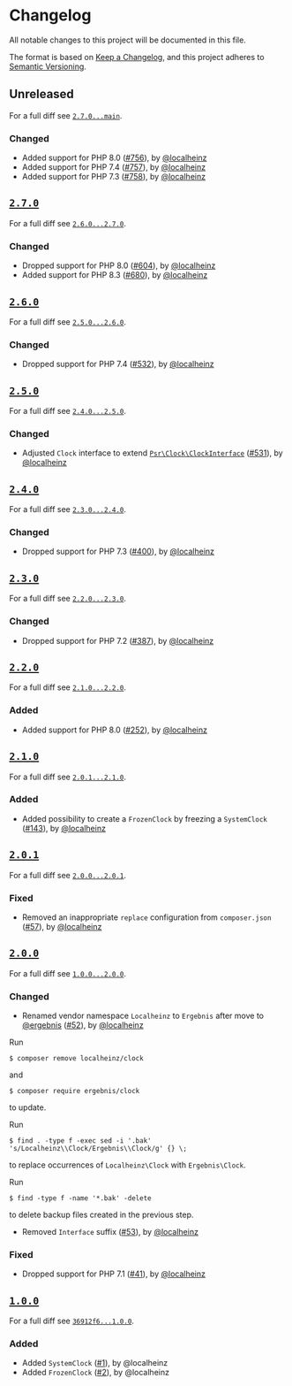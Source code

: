 # Changelog

All notable changes to this project will be documented in this file.

The format is based on [Keep a Changelog](https://keepachangelog.com/en/1.0.0/), and this project adheres to [Semantic Versioning](https://semver.org/spec/v2.0.0.html).

## Unreleased

For a full diff see [`2.7.0...main`][2.7.0...main].

### Changed

- Added support for PHP 8.0 ([#756]), by [@localheinz]
- Added support for PHP 7.4 ([#757]), by [@localheinz]
- Added support for PHP 7.3 ([#758]), by [@localheinz]

## [`2.7.0`][2.7.0]

For a full diff see [`2.6.0...2.7.0`][2.6.0...2.7.0].

### Changed

- Dropped support for PHP 8.0 ([#604]), by [@localheinz]
- Added support for PHP 8.3 ([#680]), by [@localheinz]

## [`2.6.0`][2.6.0]

For a full diff see [`2.5.0...2.6.0`][2.5.0...2.6.0].

### Changed

-  Dropped support for PHP 7.4 ([#532]), by [@localheinz]

## [`2.5.0`][2.5.0]

For a full diff see [`2.4.0...2.5.0`][2.4.0...2.5.0].

### Changed

-  Adjusted `Clock` interface to extend [`Psr\Clock\ClockInterface`](https://github.com/php-fig/clock/blob/1.0.0/src/ClockInterface.php) ([#531]), by [@localheinz]

## [`2.4.0`][2.4.0]

For a full diff see [`2.3.0...2.4.0`][2.3.0...2.4.0].

### Changed

-  Dropped support for PHP 7.3 ([#400]), by [@localheinz]

## [`2.3.0`][2.3.0]

For a full diff see [`2.2.0...2.3.0`][2.2.0...2.3.0].

### Changed

-  Dropped support for PHP 7.2 ([#387]), by [@localheinz]

## [`2.2.0`][2.2.0]

For a full diff see [`2.1.0...2.2.0`][2.1.0...2.2.0].

### Added

-  Added support for PHP 8.0 ([#252]), by [@localheinz]

## [`2.1.0`][2.1.0]

For a full diff see [`2.0.1...2.1.0`][2.0.1...2.1.0].

### Added

-  Added possibility to create a `FrozenClock` by freezing a `SystemClock` ([#143]), by [@localheinz]

## [`2.0.1`][2.0.1]

For a full diff see [`2.0.0...2.0.1`][2.0.0...2.0.1].

### Fixed

-  Removed an inappropriate `replace` configuration from `composer.json` ([#57]), by [@localheinz]

## [`2.0.0`][2.0.0]

For a full diff see [`1.0.0...2.0.0`][1.0.0...2.0.0].

### Changed

-  Renamed vendor namespace `Localheinz` to `Ergebnis` after move to [@ergebnis] ([#52]), by [@localheinz]

  Run

  ```
  $ composer remove localheinz/clock
  ```

  and

  ```
  $ composer require ergebnis/clock
  ```

  to update.

  Run

  ```
  $ find . -type f -exec sed -i '.bak' 's/Localheinz\\Clock/Ergebnis\\Clock/g' {} \;
  ```

  to replace occurrences of `Localheinz\Clock` with `Ergebnis\Clock`.

  Run

  ```
  $ find -type f -name '*.bak' -delete
  ```

  to delete backup files created in the previous step.

-  Removed `Interface` suffix ([#53]), by [@localheinz]

### Fixed

-  Dropped support for PHP 7.1 ([#41]), by [@localheinz]

## [`1.0.0`][1.0.0]

For a full diff see [`36912f6...1.0.0`][36912f6...1.0.0].

### Added

-  Added `SystemClock` ([#1]), by @localheinz
-  Added `FrozenClock` ([#2]), by @localheinz

[1.0.0]: https://github.com/ergebnis/clock/releases/tag/1.0.0
[2.0.0]: https://github.com/ergebnis/clock/releases/tag/2.0.0
[2.0.1]: https://github.com/ergebnis/clock/releases/tag/2.0.1
[2.1.0]: https://github.com/ergebnis/clock/releases/tag/2.1.0
[2.2.0]: https://github.com/ergebnis/clock/releases/tag/2.2.0
[2.3.0]: https://github.com/ergebnis/clock/releases/tag/2.3.0
[2.4.0]: https://github.com/ergebnis/clock/releases/tag/2.4.0
[2.5.0]: https://github.com/ergebnis/clock/releases/tag/2.5.0
[2.6.0]: https://github.com/ergebnis/clock/releases/tag/2.6.0
[2.7.0]: https://github.com/ergebnis/clock/releases/tag/2.7.0

[36912f6...1.0.0]: https://github.com/ergebnis/clock/compare/36912f6...1.0.0
[1.0.0...2.0.0]: https://github.com/ergebnis/clock/compare/1.0.0...2.0.0
[2.0.0...2.0.1]: https://github.com/ergebnis/clock/compare/2.0.0...2.0.1
[2.0.1...2.1.0]: https://github.com/ergebnis/clock/compare/2.0.1...2.1.0
[2.1.0...2.2.0]: https://github.com/ergebnis/clock/compare/2.1.0...2.2.0
[2.2.0...2.3.0]: https://github.com/ergebnis/clock/compare/2.2.0...2.3.0
[2.3.0...2.4.0]: https://github.com/ergebnis/clock/compare/2.3.0...2.4.0
[2.4.0...2.5.0]: https://github.com/ergebnis/clock/compare/2.4.0...2.5.0
[2.5.0...2.6.0]: https://github.com/ergebnis/clock/compare/2.5.0...2.6.0
[2.6.0...2.7.0]: https://github.com/ergebnis/clock/compare/2.6.0...2.7.0
[2.7.0...main]: https://github.com/ergebnis/clock/compare/2.7.0...main

[#1]: https://github.com/ergebnis/clock/pull/1
[#2]: https://github.com/ergebnis/clock/pull/2
[#41]: https://github.com/ergebnis/clock/pull/41
[#52]: https://github.com/ergebnis/clock/pull/52
[#53]: https://github.com/ergebnis/clock/pull/53
[#57]: https://github.com/ergebnis/clock/pull/57
[#143]: https://github.com/ergebnis/clock/pull/143
[#252]: https://github.com/ergebnis/clock/pull/252
[#387]: https://github.com/ergebnis/clock/pull/387
[#400]: https://github.com/ergebnis/clock/pull/400
[#531]: https://github.com/ergebnis/clock/pull/531
[#532]: https://github.com/ergebnis/clock/pull/532
[#604]: https://github.com/ergebnis/clock/pull/604
[#680]: https://github.com/ergebnis/clock/pull/680
[#756]: https://github.com/ergebnis/clock/pull/756
[#757]: https://github.com/ergebnis/clock/pull/757
[#758]: https://github.com/ergebnis/clock/pull/758

[@ergebnis]: https://github.com/ergebnis
[@localheinz]: https://github.com/localheinz
